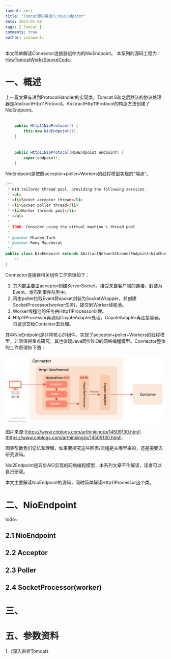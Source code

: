 ```yaml
---
layout: post
title: "Tomcat源码解读八:NioEndpoint"
date: 2024-01-08
tags: [ Tomcat ]
comments: true
author: zouhuanli
---
```


本文简单解读Connector连接器组件内的NioEndpoint。
本系列的源码工程为：[HowTomcatWorksSourceCode](https://github.com/zouhuanli/HowTomcatWorksSourceCode.git)。

# 一、概述

上一篇文章有讲到ProtocolHandler的实现类，Tomcat 8和之后默认的协议处理器是AbstractHttp11Protocol。AbstractHttp11Protocol的构造方法创建了NioEndpoint。
```java

    public Http11NioProtocol() {
        this(new NioEndpoint());
    }


    public Http11NioProtocol(NioEndpoint endpoint) {
        super(endpoint);
    }
```
NioEndpoint是按照acceptor+poller+Workers的线程模型实现的"端点"。
```java
/**
 * NIO tailored thread pool, providing the following services:
 * <ul>
 * <li>Socket acceptor thread</li>
 * <li>Socket poller thread</li>
 * <li>Worker threads pool</li>
 * </ul>
 *
 * TODO: Consider using the virtual machine's thread pool.
 *
 * @author Mladen Turk
 * @author Remy Maucherat
 */
public class NioEndpoint extends AbstractNetworkChannelEndpoint<NioChannel,SocketChannel> {
    //......
}

```
Connector连接器相关组件工作原理如下：

1. 其内部主要由acceptor创建ServerSocket，接受来自客户端的连接，封装为Event，发布到事件队列中。<br>
2. 再由poller拉取Event将socket封装为SocketWrapper，并创建SocketProcessor(worker任务)，提交到Worker线程池。<br>
3. Worker线程池的任务由Http11Processor处理。<br>
4. Http11Processor再调用CoyoteAdapter处理。CoyoteAdapter再连接容器，将请求交给Container去处理。<br>

其中NioEndpoint是非常核心的组件，实现了acceptor+poller+Workers的线程模型，非常值得重点研究。其也体现Java同步NIO的网络编程模型。Connector整体的工作原理如下图：

![Connector](https://raw.githubusercontent.com/zouhuanli/zouhuanli.github.io/master/images/2024-01-08-tomcat_source_code_reading_8/Connector.png)

图片来源:[https://www.cnblogs.com/arthinking/p/14509130.html](https://www.cnblogs.com/arthinking/p/14509130.html).

图表帮助我们记忆和理解，如果要探究这些图表/流程是从哪里来的，还是需要去研究源码。

Nio2Endpoint是异步AIO实现的网络编程模型，本系列文章不作解读，读者可以自己研究。

本文主要解读NioEndpoint的源码，同时简单解读Http11Processor这个类。


# 二、NioEndpoint

todo~

## 2.1 NioEndpoint

## 2.2 Acceptor

## 2.3 Poller

## 2.4 SocketProcessor(worker)

# 三、
# 五、参数资料

1.《深入剖析Tomcat》

